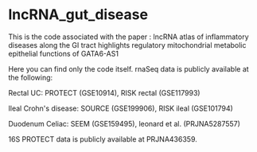 # lncRNA_gut_disease

This is the code associated with the paper : 
lncRNA atlas of inflammatory diseases along the GI tract highlights regulatory mitochondrial metabolic epithelial functions of GATA6-AS1  

Here you can find only the code itself. rnaSeq data is publicly available at the following:


Rectal UC: PROTECT (GSE10914), RISK rectal (GSE117993)

Ileal Crohn's disease: SOURCE (GSE199906), RISK ileal (GSE101794)

Duodenum Celiac: SEEM (GSE159495), leonard et al. (PRJNA5287557)


16S PROTECT data is publicly available at PRJNA436359.

